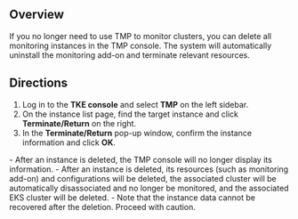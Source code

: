 ## Overview

If you no longer need to use TMP to monitor clusters, you can delete all monitoring instances in the TMP console. The system will automatically uninstall the monitoring add-on and terminate relevant resources.



## Directions

1. Log in to the **TKE console** and select **TMP** on the left sidebar.
2. On the instance list page, find the target instance and click **Terminate/Return** on the right.
3. In the **Terminate/Return** pop-up window, confirm the instance information and click **OK**.
<dx-alert infotype="explain" title=" ">
- After an instance is deleted, the TMP console will no longer display its information.
- After an instance is deleted, its resources (such as monitoring add-on) and configurations will be deleted, the associated cluster will be automatically disassociated and no longer be monitored, and the associated EKS cluster will be deleted.
- Note that the instance data cannot be recovered after the deletion. Proceed with caution.
</dx-alert>



